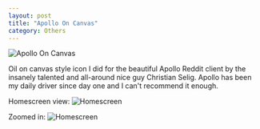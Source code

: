 ```yaml
---
layout: post
title: "Apollo On Canvas"
category: Others
---
```


![Apollo On Canvas](/images/up/art/oil/apollooncanvas.png)


Oil on canvas style icon I did for the beautiful Apollo Reddit client by the insanely talented and all-around nice guy Christian Selig. Apollo has been my daily driver since day one and I can't recommend it enough.

Homescreen view:
![Homescreen](/images/up/posts/hs1.png)

Zoomed in:
![Homescreen](/images/up/posts/hs2.png)